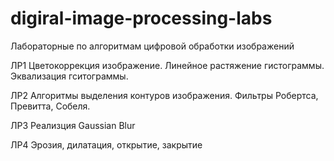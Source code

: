 # digiral-image-processing-labs

Лабораторные по алгоритмам цифровой обработки изображений


ЛР1 Цветокоррекция изображение. Линейное растяжение гистограммы. Эквализация гситограммы. 


ЛР2 Алгоритмы выделения контуров изображения. Фильтры Робертса, Превитта, Собеля.


ЛР3 Реализция Gaussian Blur


ЛР4 Эрозия, дилатация, открытие, закрытие
